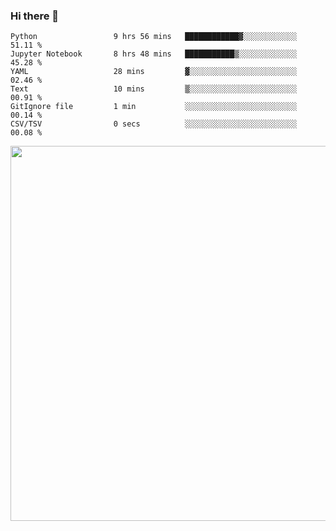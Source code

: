 ### Hi there 👋

<!--START_SECTION:waka-->

```text
Python                 9 hrs 56 mins   ████████████▓░░░░░░░░░░░░   51.11 %
Jupyter Notebook       8 hrs 48 mins   ███████████▒░░░░░░░░░░░░░   45.28 %
YAML                   28 mins         ▓░░░░░░░░░░░░░░░░░░░░░░░░   02.46 %
Text                   10 mins         ▒░░░░░░░░░░░░░░░░░░░░░░░░   00.91 %
GitIgnore file         1 min           ░░░░░░░░░░░░░░░░░░░░░░░░░   00.14 %
CSV/TSV                0 secs          ░░░░░░░░░░░░░░░░░░░░░░░░░   00.08 %
```

<!--END_SECTION:waka-->

<img src="https://wakatime.com/share/@QuantumA/fc1cfcd9-4c6f-41e9-9c18-f86f6df42a11.svg?sanitize=true" width="600">

<!--
**QuantumA/QuantumA** is a ✨ _special_ ✨ repository because its `README.md` (this file) appears on your GitHub profile.

Here are some ideas to get you started:

- 🔭 I’m currently working on ...
- 🌱 I’m currently learning ...
- 👯 I’m looking to collaborate on ...
- 🤔 I’m looking for help with ...
- 💬 Ask me about ...
- 📫 How to reach me: ...
- 😄 Pronouns: ...
- ⚡ Fun fact: ...
-->

